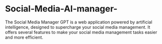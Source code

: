 # Social-Media-AI-manager-
The Social Media Manager GPT is a web application powered by artificial intelligence, designed to supercharge your social media management. It offers several features to make your social media management tasks easier and more efficient.
